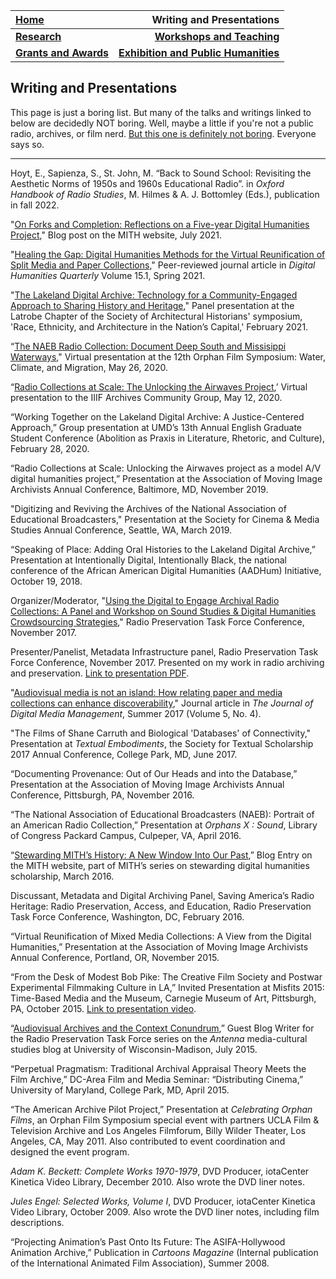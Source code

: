 | **[Home](https://ssapienza.github.io/ssapienza/)**      | **Writing and Presentations** |
| :----------- | -----------: |
| **[Research](/research.md)**          | **[Workshops and Teaching](/workshops-teaching.md)**       |
|   **[Grants and Awards](/grants-awards.md)**   | **[Exhibition and Public Humanities](/exhibition-publichumanities.md)**      |

## Writing and Presentations ##

This page is just a boring list. But many of the talks and writings linked to below are decidedly NOT boring. Well, maybe a little if you're not a public radio, archives, or film nerd. [But this one is definitely not boring](https://vimeo.com/419551316). Everyone says so.

---
Hoyt, E., Sapienza, S., St. John, M. “Back to Sound School: Revisiting the Aesthetic Norms of 1950s and 1960s Educational Radio”. in _Oxford Handbook of Radio Studies_, M. Hilmes & A. J. Bottomley (Eds.), publication in fall 2022. 

"[On Forks and Completion: Reflections on a Five-year Digital Humanities Project](https://mith.umd.edu/news/unlocking-the-airwaves-launch)," Blog post on the MITH website, July 2021.

"[Healing the Gap: Digital Humanities Methods for the Virtual Reunification of Split Media and Paper Collections](http://www.digitalhumanities.org/dhq/vol/15/1/000509/000509.html)," Peer-reviewed journal article in _Digital Humanities Quarterly_ Volume 15.1, Spring 2021.

"[The Lakeland Digital Archive: Technology for a Community-Engaged Approach to Sharing History and Heritage](/images/latrobe-symposium.jpg)," Panel presentation at the Latrobe Chapter of the Society of Architectural Historians' symposium, 'Race, Ethnicity, and Architecture in the Nation’s Capital,' February 2021.

“[The NAEB Radio Collection: Document Deep South and Missisippi Waterways](https://wp.nyu.edu/orphanfilm/2020/05/19/sapienza/)," Virtual presentation at the 12th Orphan Film Symposium: Water, Climate, and Migration, May 26, 2020.

“[Radio Collections at Scale: The Unlocking the Airwaves Project](/documents/amia-2019-presentation.pdf),’ Virtual presentation to the IIIF Archives Community Group, May 12, 2020.

“Working Together on the Lakeland Digital Archive: A Justice-Centered Approach,” Group presentation at UMD’s 13th Annual English Graduate Student Conference (Abolition as Praxis in Literature, Rhetoric, and Culture), February 28, 2020.

“Radio Collections at Scale: Unlocking the Airwaves project as a model A/V digital humanities project,” Presentation at the Association of Moving Image Archivists Annual Conference, Baltimore, MD, November 2019.

"Digitizing and Reviving the Archives of the National Association of Educational Broadcasters," Presentation at the Society for Cinema & Media Studies Annual Conference, Seattle, WA, March 2019.

“Speaking of Place: Adding Oral Histories to the Lakeland Digital Archive,” Presentation at Intentionally Digital, Intentionally Black, the national conference of the African American Digital Humanities (AADHum) Initiative, October 19, 2018.

Organizer/Moderator, "[Using the Digital to Engage Archival Radio Collections: A Panel and Workshop on Sound Studies & Digital Humanities Crowdsourcing Strategies](http://mith.umd.edu/research/using-the-digital-to-engage-archival-radio-collections/)," Radio Preservation Task Force Conference, November 2017.

Presenter/Panelist, Metadata Infrastructure panel, Radio Preservation Task Force Conference, November 2017. Presented on my work in radio archiving and preservation. [Link to presentation PDF](/documents/rptf-2017-presentation.pdf).

"[Audiovisual media is not an island: How relating paper and media collections can enhance discoverability](https://www.henrystewartpublications.com/jdmm/v5)," Journal article in _The Journal of Digital Media Management_, Summer 2017 (Volume 5, No. 4).

"The Films of Shane Carruth and Biological 'Databases' of Connectivity," Presentation at _Textual Embodiments_, the Society for Textual Scholarship 2017 Annual Conference, College Park, MD, June 2017.

“Documenting Provenance: Out of Our Heads and into the Database,” Presentation at the Association of Moving Image Archivists Annual Conference, Pittsburgh, PA, November 2016.

“The National Association of Educational Broadcasters (NAEB): Portrait of an American Radio Collection,” Presentation at _Orphans X : Sound_, Library of Congress Packard Campus, Culpeper, VA, April 2016.

“[Stewarding MITH’s History: A New Window Into Our Past](http://mith.umd.edu/stewarding-mith-history/),” Blog Entry on the MITH website, part of MITH’s series on stewarding digital humanities scholarship, March 2016.

Discussant, Metadata and Digital Archiving Panel, Saving America’s Radio Heritage: Radio Preservation, Access, and Education, Radio Preservation Task Force Conference, Washington, DC, February 2016.

“Virtual Reunification of Mixed Media Collections: A View from the Digital Humanities,” Presentation at the Association of Moving Image Archivists Annual Conference, Portland, OR, November 2015.

“From the Desk of Modest Bob Pike: The Creative Film Society and Postwar Experimental Filmmaking Culture in LA,” Invited Presentation at Misfits 2015: Time-Based Media and the Museum, Carnegie Museum of Art, Pittsburgh, PA, October 2015. [Link to presentation video](https://vimeo.com/154202375).

“[Audiovisual Archives and the Context Conundrum](http://blog.commarts.wisc.edu/2015/07/13/audiovisual-archives-and-the-context-conundrum/),” Guest Blog Writer for the Radio Preservation Task Force series on the _Antenna_ media-cultural studies blog at University of Wisconsin-Madison, July 2015.

“Perpetual Pragmatism: Traditional Archival Appraisal Theory Meets the Film Archive,” DC-Area Film and Media Seminar: “Distributing Cinema,” University of Maryland, College Park, MD, April 2015.

“The American Archive Pilot Project,” Presentation at _Celebrating Orphan Films_, an Orphan Film Symposium special event with partners UCLA Film & Television Archive and Los Angeles Filmforum, Billy Wilder Theater, Los Angeles, CA, May 2011. Also contributed to event coordination and designed the event program.

 _Adam K. Beckett: Complete Works 1970-1979_, DVD Producer, iotaCenter Kinetica Video Library, December 2010. Also wrote the DVD liner notes.

_Jules Engel: Selected Works, Volume I_, DVD Producer, iotaCenter Kinetica Video Library, October 2009. Also wrote the DVD liner notes, including film descriptions.

“Projecting Animation’s Past Onto Its Future: The ASIFA-Hollywood Animation Archive,” Publication in _Cartoons Magazine_ (Internal publication of the International Animated Film Association), Summer 2008.

